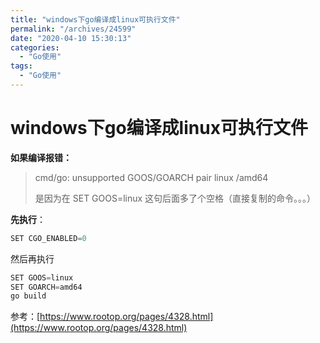 ```yaml
---
title: "windows下go编译成linux可执行文件"
permalink: "/archives/24599"
date: "2020-04-10 15:30:13"
categories: 
  - "Go使用"
tags: 
  - "Go使用"
---
```


# windows下go编译成linux可执行文件

**如果编译报错：**

> cmd/go: unsupported GOOS/GOARCH pair linux /amd64
> 
> 是因为在 SET GOOS=linux 这句后面多了个空格（直接复制的命令。。。）

**先执行**：

``` js 
SET CGO_ENABLED=0
```

然后再执行

``` js 
SET GOOS=linux 
SET GOARCH=amd64
go build 
```

参考：[https://www.rootop.org/pages/4328.html](https://www.rootop.org/pages/4328.html)
